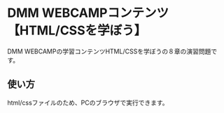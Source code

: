 # DMM WEBCAMPコンテンツ【HTML/CSSを学ぼう】
DMM WEBCAMPの学習コンテンツHTML/CSSを学ぼうの８章の演習問題です。
## 使い方
html/cssファイルのため、PCのブラウザで実行できます。
